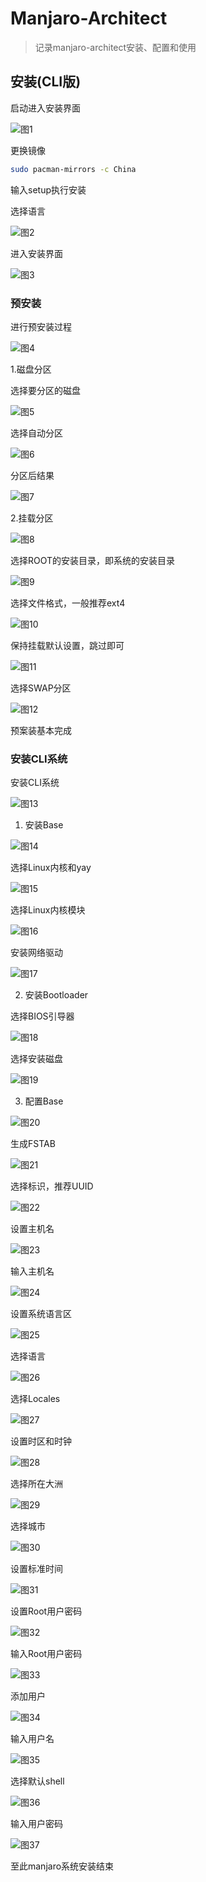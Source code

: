 # Manjaro-Architect

> 记录manjaro-architect安装、配置和使用

## 安装(CLI版)

启动进入安装界面

![图1](~@source/img/manjaro-1.jpg)

更换镜像

```bash
sudo pacman-mirrors -c China
```

输入setup执行安装

选择语言

![图2](~@source/img/manjaro-2.jpg)

进入安装界面

![图3](~@source/img/manjaro-3.jpg)

### 预安装

进行预安装过程

![图4](~@source/img/manjaro-4.jpg)

1.磁盘分区

选择要分区的磁盘

![图5](~@source/img/manjaro-5.jpg)

选择自动分区

![图6](~@source/img/manjaro-6.jpg)

分区后结果

![图7](~@source/img/manjaro-7.jpg)

2.挂载分区

![图8](~@source/img/manjaro-8.jpg)

选择ROOT的安装目录，即系统的安装目录

![图9](~@source/img/manjaro-9.jpg)

选择文件格式，一般推荐ext4

![图10](~@source/img/manjaro-10.jpg)

保持挂载默认设置，跳过即可

![图11](~@source/img/manjaro-11.jpg)

选择SWAP分区

![图12](~@source/img/manjaro-12.jpg)

预案装基本完成

### 安装CLI系统

安装CLI系统

![图13](~@source/img/manjaro-13.jpg)

1. 安装Base

![图14](~@source/img/manjaro-14.jpg)

选择Linux内核和yay

![图15](~@source/img/manjaro-15.jpg)

选择Linux内核模块

![图16](~@source/img/manjaro-16.jpg)

安装网络驱动

![图17](~@source/img/manjaro-17.jpg)

2. 安装Bootloader

选择BIOS引导器

![图18](~@source/img/manjaro-18.jpg)

选择安装磁盘

![图19](~@source/img/manjaro-19.jpg)

3. 配置Base

![图20](~@source/img/manjaro-20.jpg)

生成FSTAB

![图21](~@source/img/manjaro-21.jpg)

选择标识，推荐UUID

![图22](~@source/img/manjaro-22.jpg)

设置主机名

![图23](~@source/img/manjaro-23.jpg)

输入主机名

![图24](~@source/img/manjaro-24.jpg)

设置系统语言区

![图25](~@source/img/manjaro-25.jpg)

选择语言

![图26](~@source/img/manjaro-26.jpg)

选择Locales

![图27](~@source/img/manjaro-27.jpg)

设置时区和时钟

![图28](~@source/img/manjaro-28.jpg)

选择所在大洲

![图29](~@source/img/manjaro-29.jpg)

选择城市

![图30](~@source/img/manjaro-30.jpg)

设置标准时间

![图31](~@source/img/manjaro-31.jpg)

设置Root用户密码

![图32](~@source/img/manjaro-32.jpg)

输入Root用户密码

![图33](~@source/img/manjaro-33.jpg)

添加用户

![图34](~@source/img/manjaro-34.jpg)

输入用户名

![图35](~@source/img/manjaro-35.jpg)

选择默认shell

![图36](~@source/img/manjaro-36.jpg)

输入用户密码

![图37](~@source/img/manjaro-37.jpg)

至此manjaro系统安装结束

